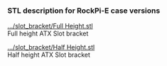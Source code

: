 ### STL description for RockPi-E case versions

[.../slot_bracket/Full Height.stl](slot_bracket/Full%20Height.stl)  
Full height ATX Slot bracket

[.../slot_bracket/Half Height.stl](slot_bracket/Half%20Height.stl)  
Half height ATX Slot bracket
